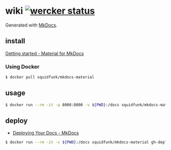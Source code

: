 wiki [![wercker status](https://app.wercker.com/status/515e5e0a2634e4004c65694b31553138/s/master "wercker status")](https://app.wercker.com/project/byKey/515e5e0a2634e4004c65694b31553138)
====

Generated with [MkDocs](https://www.mkdocs.org/).

## install

[Getting started \- Material for MkDocs](https://squidfunk.github.io/mkdocs-material/getting-started/)

### Using Docker

```bash
$ docker pull squidfunk/mkdocs-material
```

## usage

```bash
$ docker run --rm -it -p 8000:8000 -v ${PWD}:/docs squidfunk/mkdocs-material
```

## deploy

- [Deploying Your Docs \- MkDocs](https://www.mkdocs.org/user-guide/deploying-your-docs/#other-providers)

```bash
$ docker run --rm -it -v ${PWD}:/docs squidfunk/mkdocs-material gh-deploy
```
